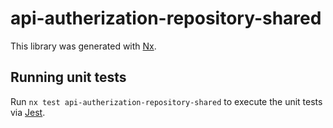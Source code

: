 # api-autherization-repository-shared

This library was generated with [Nx](https://nx.dev).

## Running unit tests

Run `nx test api-autherization-repository-shared` to execute the unit tests via [Jest](https://jestjs.io).
